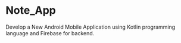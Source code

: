# Note_App
Develop a New Android Mobile Application using Kotlin programming language and Firebase for backend.

